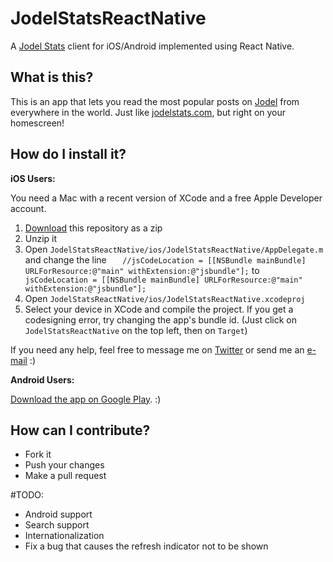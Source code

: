 # JodelStatsReactNative
A [Jodel Stats](http://jodelstats.com) client for iOS/Android implemented using React Native.

## What is this?
This is an app that lets you read the most popular posts on [Jodel](http://jodel-app.com) from everywhere in the world.
Just like [jodelstats.com](http://jodelstats.com), but right on your homescreen!

## How do I install it?
**iOS Users:**

You need a Mac with a recent version of XCode and a free Apple Developer account.

1. [Download](https://github.com/ppati000/JodelStatsReactNative/archive/master.zip) this repository as a zip
2. Unzip it
3. Open `JodelStatsReactNative/ios/JodelStatsReactNative/AppDelegate.m` and change the line
`   //jsCodeLocation = [[NSBundle mainBundle] URLForResource:@"main" withExtension:@"jsbundle"];`
to `   jsCodeLocation = [[NSBundle mainBundle] URLForResource:@"main" withExtension:@"jsbundle"];`
4. Open `JodelStatsReactNative/ios/JodelStatsReactNative.xcodeproj`
5. Select your device in XCode and compile the project. If you get a codesigning error, try changing the app's bundle id.
(Just click on `JodelStatsReactNative` on the top left, then on `Target`)

If you need any help, feel free to message me on [Twitter](http://twitter.com/ppati000) or send me an [e-mail](mailto:ppati000@me.com) :)

**Android Users:**

[Download the app on Google Play](https://play.google.com/store/apps/details?id=com.jodelstatsreactnative). :)

## How can I contribute?

- Fork it
- Push your changes
- Make a pull request

#TODO:

- Android support
- Search support
- Internationalization
- Fix a bug that causes the refresh indicator not to be shown
